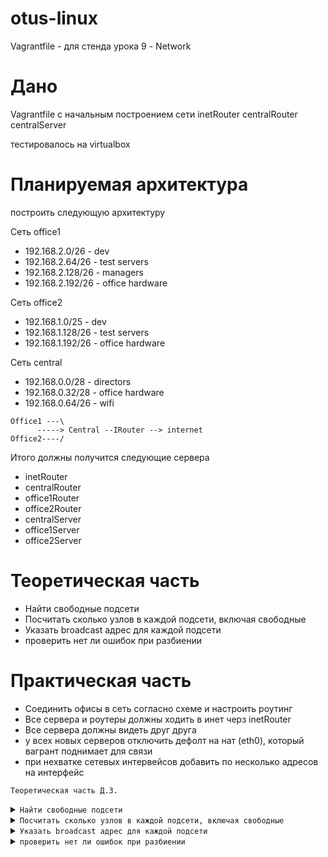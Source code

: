 # otus-linux
Vagrantfile - для стенда урока 9 - Network

# Дано
Vagrantfile с начальным  построением сети
inetRouter
centralRouter
centralServer

тестировалось на virtualbox

# Планируемая архитектура
построить следующую архитектуру

Сеть office1
- 192.168.2.0/26      - dev
- 192.168.2.64/26    - test servers
- 192.168.2.128/26  - managers
- 192.168.2.192/26  - office hardware

Сеть office2
- 192.168.1.0/25      - dev
- 192.168.1.128/26  - test servers
- 192.168.1.192/26  - office hardware


Сеть central
- 192.168.0.0/28    - directors
- 192.168.0.32/28  - office hardware
- 192.168.0.64/26  - wifi

```
Office1 ---\
      -----> Central --IRouter --> internet
Office2----/
```
Итого должны получится следующие сервера
- inetRouter
- centralRouter
- office1Router
- office2Router
- centralServer
- office1Server
- office2Server

# Теоретическая часть
- Найти свободные подсети
- Посчитать сколько узлов в каждой подсети, включая свободные
- Указать broadcast адрес для каждой подсети
- проверить нет ли ошибок при разбиении

# Практическая часть
- Соединить офисы в сеть согласно схеме и настроить роутинг
- Все сервера и роутеры должны ходить в инет черз inetRouter
- Все сервера должны видеть друг друга
- у всех новых серверов отключить дефолт на нат (eth0), который вагрант поднимает для связи
- при нехватке сетевых интервейсов добавить по несколько адресов на интерфейс






<code>Теоретическая часть Д.З.</code>


<details>
<summary><code>Найти свободные подсети</code></summary>

```

192.168.0.16/28

192.168.0.48/28

192.168.0.128/25

```

</details>


<details>
<summary><code>Посчитать сколько узлов в каждой подсети, включая свободные</code></summary>

```

Сеть office1
- 192.168.2.0/26   - 62 
- 192.168.2.64/26  - 62
- 192.168.2.128/26 - 62
- 192.168.2.192/26 - 62 

Сеть office2
- 192.168.1.0/25   - 126
- 192.168.1.128/26 - 62
- 192.168.1.192/26 - 62


Сеть central
- 192.168.0.0/28   - 14
- 192.168.0.32/28  - 14
- 192.168.0.64/26  - 62 



Свободные :

192.168.0.16/28 - 14

192.168.0.48/28 - 14

192.168.0.128/25 - 126 

```

</details>




<details>
<summary><code>Указать broadcast адрес для каждой подсети</code></summary>


```

Сеть office1          Broadcust
- 192.168.2.0/26   -  192.168.2.63
- 192.168.2.64/26  -  192.168.2.127
- 192.168.2.128/26 -  192.168.2.191
- 192.168.2.192/26 -  192.168.2.255

Сеть office2
- 192.168.1.0/25   -  192.168.1.127
- 192.168.1.128/26 -  192.168.1.191
- 192.168.1.192/26 -  192.168.1.255


Сеть central
- 192.168.0.0/28   -  192.168.0.15
- 192.168.0.32/28  -  192.168.0.47
- 192.168.0.64/26  -  192.168.0.127




```
</details>

<details>
<summary><code>проверить нет ли ошибок при разбиении</code></summary>


```
Вроде бы нет, но это не точно )))


```

</details>